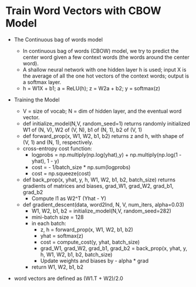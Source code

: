 # Train Word Vectors with CBOW Model

- The Continuous bag of words model
  - In continuous bag of words (CBOW) model, we try to predict the center word given a few context words (the words around the center word).
  - A shallow neural network with one hidden layer h is used; input X is the average of all the one hot vectors of the context words; output is a softmax layer.
  - h = W1X + b1; a = ReLU(h); z = W2a + b2; y = softmax(z)

- Training the Model
  - V = size of vocab; N = dim of hidden layer, and the eventual word vector.
  - def initialize_model(N,V, random_seed=1) returns randomly initialized W1 of (N, V), W2 of (V, N), b1 of (N, 1), b2 of (V, 1)
  - def forward_prop(x, W1, W2, b1, b2) returns z and h, with shape of (V, 1) and (N, 1), respectively.
  - cross-entropy cost function: 
    - logprobs = np.multiply(np.log(yhat),y) + np.multiply(np.log(1 - yhat), 1 - y)
    - cost = - 1/batch_size * np.sum(logprobs)
    - cost = np.squeeze(cost)
  - def back_prop(x, yhat, y, h, W1, W2, b1, b2, batch_size) returns gradients of matrices and biases, grad_W1, grad_W2, grad_b1, grad_b2
    - Compute l1 as W2^T (Yhat - Y)
  - def gradient_descent(data, word2Ind, N, V, num_iters, alpha=0.03)
    - W1, W2, b1, b2 = initialize_model(N,V, random_seed=282)
    - mini-batch size = 128
    - in each batch:
      - z, h = forward_prop(x, W1, W2, b1, b2)
      - yhat = softmax(z)
      - cost = compute_cost(y, yhat, batch_size)
      - grad_W1, grad_W2, grad_b1, grad_b2 = back_prop(x, yhat, y, h, W1, W2, b1, b2, batch_size)
      - Update weights and biases by - alpha * grad
    - return W1, W2, b1, b2

- word vectors are defined as (W1.T + W2)/2.0
